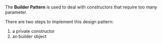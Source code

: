 The **Builder Pattern** is used to deal with constructors that require too many parameter.

There are two steps to implement this design pattern:
 1. a private constructor
 2. an builder object